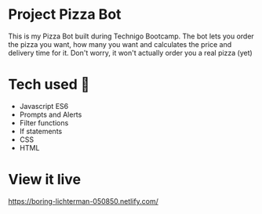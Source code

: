 # Project Pizza Bot
This is my Pizza Bot built during Technigo Bootcamp. The bot lets you order the pizza you want, how many you want and calculates the price and delivery time for it. Don't worry, it won't actually order you a real pizza (yet)

# Tech used 🧠
- Javascript ES6
- Prompts and Alerts 
- Filter functions 
- If statements
- CSS
- HTML

# View it live
https://boring-lichterman-050850.netlify.com/

